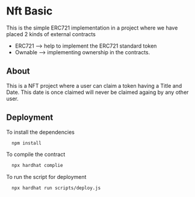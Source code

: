 # Nft Basic

This is the simple ERC721 implementation in a project where we have placed 2 kinds of external contracts

- ERC721 --> help to implement the ERC721 standard token
- Ownable --> implementing ownership in the contracts.

## About

This is a NFT project where a user can claim a token having a Title and Date. This date is once claimed will never be claimed againg by any other user.


## Deployment

To install the dependencies

```bash
  npm install
```

To compile the contract

```bash
  npx hardhat complie
```

To run the script for deployment

```bash
  npx hardhat run scripts/deploy.js
```
